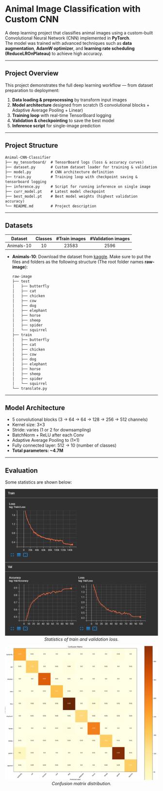 # Animal Image Classification with Custom CNN

A deep learning project that classifies animal images using a custom-built Convolutional Neural Network (CNN) implemented in **PyTorch**.  
The model was trained with advanced techniques such as **data augmentation**, **AdamW optimizer**, and **learning rate scheduling (ReduceLROnPlateau)** to achieve high accuracy.

---

## Project Overview

This project demonstrates the full deep learning workflow — from dataset preparation to deployment:

1. **Data loading & preprocessing** by transform input images
2. **Model architecture** designed from scratch (5 convolutional blocks + Adaptive Average Pooling + Linear)
3. **Training loop** with real-time TensorBoard logging
4. **Validation & checkpointing** to save the best model
5. **Inference script** for single-image prediction

---

## Project Structure
```
Animal-CNN-Classifier
├── my_tensorboard/  # TensorBoard logs (loss & accuracy curves)
├── dataset.py       # Custom dataset loader for training & validation
├── model.py         # CNN architecture definition
├── train.py         # Training loop with checkpoint saving & tensorboard logging
├── inference.py     # Script for running inference on single image
├── curr_model.pt    # Latest model checkpoint
├── best_model.pt    # Best model weights (highest validation accuracy)
└── README.md        # Project description
```

---

## Datasets
| Dataset                | Classes |    #Train images      |    #Validation images      |
|------------------------|:---------:|:-----------------------:|:----------------------------:|
| Animals-10               |    10   |         23583        |             2596           |

- **Animals-10**:
  Download the dataset from [kaggle](https://www.kaggle.com/datasets/alessiocorrado99/animals10/data). Make sure to put the files and folders as the following structure (The root folder names **raw-image**):
  ```
  raw-image
  ├── test
  │   ├── butterfly
  │   ├── cat
  │   ├── chicken
  │   ├── cow
  │   ├── dog
  │   ├── elephant
  │   ├── horse
  │   ├── sheep
  │   ├── spider
  │   └── squirrel
  ├── train
  │   ├── butterfly
  │   ├── cat
  │   ├── chicken
  │   ├── cow
  │   ├── dog
  │   ├── elephant
  │   ├── horse
  │   ├── sheep
  │   ├── spider
  │   └── squirrel
  └── translate.py 
  ```

---

## Model Architecture
- 5 convolutional blocks (3 → 64 → 64 → 128 → 256 → 512 channels)
- Kernel size: 3×3  
- Stride: varies (1 or 2 for downsampling)
- BatchNorm + ReLU after each Conv
- Adaptive Average Pooling to (1×1)
- Fully connected layer: 512 → 10 (number of classes)
- **Total parameters: ~4.7M**

---

## Evaluation
Some statistics are shown below:
<p align="center">
  <img src="demo/statistic.png"><br/>
  <i>Statistics of train and validation loss.</i>
</p>

<p align="center">
  <img src="demo/confusion matrix.png"><br/>
  <i>Confusion matrix distribution.</i>
</p>
